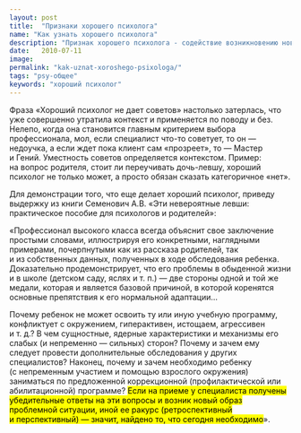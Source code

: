 ```yaml
---
layout: post
title:  "Признаки хорошего психолога"
name: "Как узнать хорошего психолога"
description: "Признак хорошего психолога - содействие возникновению нового образа проблемной ситуации, иного ракурса ее восприятия"
date:   2010-07-11
image: 
permalink: "kak-uznat-xoroshego-psixologa/"
tags: "psy-общее"
keywords: "хороший психолог"
---
```



<p>Фраза «Хороший психолог не&nbsp;дает советов» настолько затерлась, что уже совершенно утратила контекст и&nbsp;применяется по&nbsp;поводу и&nbsp;без. Нелепо, когда она становится главным критерием выбора профессионала, мол, если специалист что-то советует, то&nbsp;он&nbsp;— недоучка, а&nbsp;если ждет пока клиент сам «прозреет», то&nbsp;— Мастер и&nbsp;Гений. Уместность советов определяется контекстом. Пример: на&nbsp;вопрос родителя, стоит&nbsp;ли переучивать дочь-левшу, хороший психолог не&nbsp;только может, а&nbsp;просто обязан сказать категоричное «нет».</p>
<p>Для демонстрации того, что еще делает хороший психолог, приведу выдержку из&nbsp;книги Семенович А.В. «Эти невероятные левши: практическое пособие для психологов и&nbsp;родителей»:</p>
<p>«Профессионал высокого класса всегда объяснит свое заключение простыми словами, иллюстрируя его конкретными, наглядными примерами, почерпнутыми как из&nbsp;рассказа родителей, так и&nbsp;из&nbsp;собственных данных, полученных в&nbsp;ходе обследования ребенка. Доказательно продемонстрирует, что его проблемы в&nbsp;обыденной жизни и&nbsp;в&nbsp;школе (детском саду, яслях и&nbsp;т.&nbsp;п.)&nbsp;— две стороны одной и&nbsp;той&nbsp;же медали, которая и&nbsp;является базовой причиной, в&nbsp;которой коренятся основные препятствия к&nbsp;его нормальной адаптации...</p>
<p>Почему ребенок не&nbsp;может освоить ту&nbsp;или иную учебную программу, конфликтует с&nbsp;окружением, гиперактивен, истощаем, агрессивен и&nbsp;т.&nbsp;д.? В&nbsp;чем сущностные, ядерные характеристики и&nbsp;механизмы его слабых (и&nbsp;непременно&nbsp;— сильных) сторон? Почему и&nbsp;зачем ему следует провести дополнительные обследования у&nbsp;других специалистов? Наконец, почему и&nbsp;зачем необходимо ребенку (с&nbsp;непременным участием и&nbsp;помощью взрослого окружения) заниматься по&nbsp;предложенной коррекционной (профилактической или абилитационной) программе? <mark>Если на&nbsp;приеме у&nbsp;специалиста получены убедительные ответы на&nbsp;эти вопросы и&nbsp;возник новый образ проблемной ситуации, иной ее&nbsp;ракурс (ретроспективный и&nbsp;перспективный)&nbsp;— значит, найдено&nbsp;то, что сегодня необходимо</mark>».</p>
